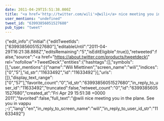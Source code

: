 ```yaml
---
date: 2011-04-29T15:51:38.000Z
title: "<a href='http://twitter.com/wili'>@wili</a> nice meeting you in the plane. See you in vappu ;-)″"
user_mentions: "undefined"
tweet_id: "63993856051527680"
pub_type: "tweet"
---
```

{"edit_info":{"initial":{"editTweetIds":["63993856051527680"],"editableUntil":"2011-04-29T16:21:38.888Z","editsRemaining":"5","isEditEligible":true}},"retweeted":false,"source":"<a href=\"https://about.twitter.com/products/tweetdeck\" rel=\"nofollow\">TweetDeck</a>","entities":{"hashtags":[],"symbols":[],"user_mentions":[{"name":"Wili Miettinen","screen_name":"wili","indices":["0","5"],"id_str":"11633492","id":"11633492"}],"urls":[]},"display_text_range":["0","57"],"favorite_count":"0","id_str":"63993856051527680","in_reply_to_user_id":"11633492","truncated":false,"retweet_count":"0","id":"63993856051527680","created_at":"Fri Apr 29 15:51:38 +0000 2011","favorited":false,"full_text":"@wili nice meeting you in the plane. See you in vappu ;-)","lang":"en","in_reply_to_screen_name":"wili","in_reply_to_user_id_str":"11633492"}
